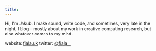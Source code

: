 ```yaml
---
title:
---
```


Hi, I'm Jakub. I make sound, write code, and sometimes, very late in the night, I blog – mostly about my work in creative computing research, but also whatever comes to my mind.

website: [fiala.uk](http://fiala.uk)
twitter: [@fiala\_\_](http://twitter.com/fiala__)
